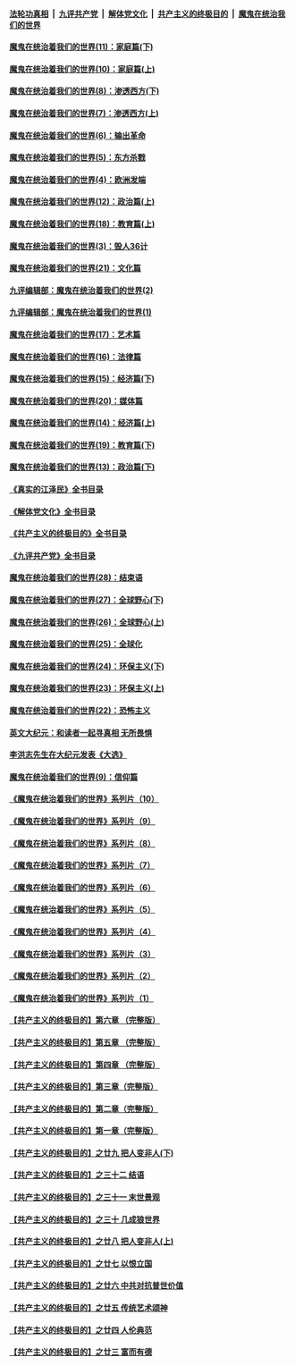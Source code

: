 ####  [法轮功真相](../../../../basic/blob/master/README.md?t=11130531) &nbsp;|&nbsp; [九评共产党](../../../../9ping.md/blob/master/README.md?t=11130531) &nbsp;|&nbsp; [解体党文化](../../../../jtdwh.md/blob/master/README.md?t=11130531)  &nbsp;|&nbsp; [共产主义的终极目的](../../../../gczydzjmd.md/blob/master/README.md?t=11130531) &nbsp;|&nbsp; [魔鬼在统治我们的世界](../../../../mgztzwmdsj.md/blob/master/README.md?t=11130531) 

#### [魔鬼在统治着我们的世界(11)：家庭篇(下)](../pages/nsc422/n10440961.md?t=11130531) 

#### [魔鬼在统治着我们的世界(10)：家庭篇(上)](../pages/nsc422/n10435448.md?t=11130531) 

#### [魔鬼在统治着我们的世界(8)：渗透西方(下)](../pages/nsc422/n10429603.md?t=11130531) 

#### [魔鬼在统治着我们的世界(7)：渗透西方(上)](../pages/nsc422/n10426013.md?t=11130531) 

#### [魔鬼在统治着我们的世界(6)：输出革命](../pages/nsc422/n10421536.md?t=11130531) 

#### [魔鬼在统治着我们的世界(5)：东方杀戮](../pages/nsc422/n10417707.md?t=11130531) 

#### [魔鬼在统治着我们的世界(4)：欧洲发端](../pages/nsc422/n10414890.md?t=11130531) 

#### [魔鬼在统治着我们的世界(12)：政治篇(上)](../pages/nsc422/n10444576.md?t=11130531) 

#### [魔鬼在统治着我们的世界(18)：教育篇(上)](../pages/nsc422/n10526970.md?t=11130531) 

#### [魔鬼在统治着我们的世界(3)：毁人36计](../pages/nsc422/n10411583.md?t=11130531) 

#### [魔鬼在统治着我们的世界(21)：文化篇](../pages/nsc422/n10597706.md?t=11130531) 

#### [九评编辑部：魔鬼在统治着我们的世界(2)](../pages/nsc422/n10410036.md?t=11130531) 

#### [九评编辑部：魔鬼在统治着我们的世界(1)](../pages/nsc422/n10406825.md?t=11130531) 

#### [魔鬼在统治着我们的世界(17)：艺术篇](../pages/nsc422/n10499093.md?t=11130531) 

#### [魔鬼在统治着我们的世界(16)：法律篇](../pages/nsc422/n10485969.md?t=11130531) 

#### [魔鬼在统治着我们的世界(15)：经济篇(下)](../pages/nsc422/n10469975.md?t=11130531) 

#### [魔鬼在统治着我们的世界(20)：媒体篇](../pages/nsc422/n10586579.md?t=11130531) 

#### [魔鬼在统治着我们的世界(14)：经济篇(上)](../pages/nsc422/n10457370.md?t=11130531) 

#### [魔鬼在统治着我们的世界(19)：教育篇(下)](../pages/nsc422/n10564808.md?t=11130531) 

#### [魔鬼在统治着我们的世界(13)：政治篇(下)](../pages/nsc422/n10448270.md?t=11130531) 

#### [《真实的江泽民》全书目录](../pages/nsc422/n13721399.md?t=11130531) 

#### [《解体党文化》全书目录](../pages/nsc422/n13721157.md?t=11130531) 

#### [《共产主义的终极目的》全书目录](../pages/nsc422/n13721048.md?t=11130531) 

#### [《九评共产党》全书目录](../pages/nsc422/n13708085.md?t=11130531) 

#### [魔鬼在统治着我们的世界(28)：结束语](../pages/nsc422/n10936246.md?t=11130531) 

#### [魔鬼在统治着我们的世界(27)：全球野心(下)](../pages/nsc422/n10928319.md?t=11130531) 

#### [魔鬼在统治着我们的世界(26)：全球野心(上)](../pages/nsc422/n10900318.md?t=11130531) 

#### [魔鬼在统治着我们的世界(25)：全球化](../pages/nsc422/n10788205.md?t=11130531) 

#### [魔鬼在统治着我们的世界(24)：环保主义(下)](../pages/nsc422/n10695307.md?t=11130531) 

#### [魔鬼在统治着我们的世界(23)：环保主义(上)](../pages/nsc422/n10688613.md?t=11130531) 

#### [魔鬼在统治着我们的世界(22)：恐怖主义](../pages/nsc422/n10614727.md?t=11130531) 

#### [英文大纪元：和读者一起寻真相 无所畏惧](../pages/nsc422/n12542027.md?t=11130531) 

#### [李洪志先生在大纪元发表《大选》](../pages/nsc422/n12534746.md?t=11130531) 

#### [魔鬼在统治着我们的世界(9)：信仰篇](../pages/nsc422/n10432159.md?t=11130531) 

#### [《魔鬼在统治着我们的世界》系列片（10）](../pages/nsc422/n12292670.md?t=11130531) 

#### [《魔鬼在统治着我们的世界》系列片（9）](../pages/nsc422/n12290859.md?t=11130531) 

#### [《魔鬼在统治着我们的世界》系列片（8）](../pages/nsc422/n12287445.md?t=11130531) 

#### [《魔鬼在统治着我们的世界》系列片（7）](../pages/nsc422/n12283425.md?t=11130531) 

#### [《魔鬼在统治着我们的世界》系列片（6）](../pages/nsc422/n12282314.md?t=11130531) 

#### [《魔鬼在统治着我们的世界》系列片（5）](../pages/nsc422/n12281419.md?t=11130531) 

#### [《魔鬼在统治着我们的世界》系列片（4）](../pages/nsc422/n12274024.md?t=11130531) 

#### [《魔鬼在统治着我们的世界》系列片（3）](../pages/nsc422/n12271322.md?t=11130531) 

#### [《魔鬼在统治着我们的世界》系列片（2）](../pages/nsc422/n12269049.md?t=11130531) 

#### [《魔鬼在统治着我们的世界》系列片（1）](../pages/nsc422/n12267575.md?t=11130531) 

#### [【共产主义的终极目的】第六章 （完整版）](../pages/nsc422/n11428913.md?t=11130531) 

#### [【共产主义的终极目的】第五章 （完整版）](../pages/nsc422/n11428912.md?t=11130531) 

#### [【共产主义的终极目的】第四章 （完整版）](../pages/nsc422/n11428907.md?t=11130531) 

#### [【共产主义的终极目的】第三章（完整版）](../pages/nsc422/n11428848.md?t=11130531) 

#### [【共产主义的终极目的】第二章（完整版）](../pages/nsc422/n11428831.md?t=11130531) 

#### [【共产主义的终极目的】第一章（完整版）](../pages/nsc422/n11417651.md?t=11130531) 

#### [【共产主义的终极目的】之廿九 把人变非人(下)](../pages/nsc422/n11344140.md?t=11130531) 

#### [【共产主义的终极目的】之三十二 结语](../pages/nsc422/n11360535.md?t=11130531) 

#### [【共产主义的终极目的】之三十一 末世景观](../pages/nsc422/n11351129.md?t=11130531) 

#### [【共产主义的终极目的】之三十 几成狼世界](../pages/nsc422/n11348280.md?t=11130531) 

#### [【共产主义的终极目的】之廿八 把人变非人(上)](../pages/nsc422/n11340492.md?t=11130531) 

#### [【共产主义的终极目的】之廿七 以恨立国](../pages/nsc422/n11336944.md?t=11130531) 

#### [【共产主义的终极目的】之廿六 中共对抗普世价值](../pages/nsc422/n11324785.md?t=11130531) 

#### [【共产主义的终极目的】之廿五 传统艺术颂神](../pages/nsc422/n11296396.md?t=11130531) 

#### [【共产主义的终极目的】之廿四 人伦典范](../pages/nsc422/n11296397.md?t=11130531) 

#### [【共产主义的终极目的】之廿三 富而有德](../pages/nsc422/n11283598.md?t=11130531) 

